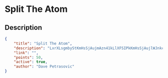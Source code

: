 # Split The Atom

## Description

```json
{
    "title": "Split The Atom",
    "description": "LxrXLsgmbyStKmHsSjAujmAzn41kLlXFSIPkKmHsSjAujlWJnkc5n4AmK4A4Mtg6TJbC",
    "link": "",
    "points": 50,
    "active": true,
    "author": "Dave Petrasovic"
}
```
